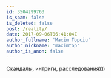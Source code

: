 ```yaml
---
id: 3504299763
is_spam: false
is_deleted: false
post: /reality/
date: 2017-09-06T06:41:04Z
author_fullname: 'Maxim Topciu'
author_nickname: 'maximtop'
author_is_anon: false
---
```


<p>Скандалы, интриги, расследования)))</p>
